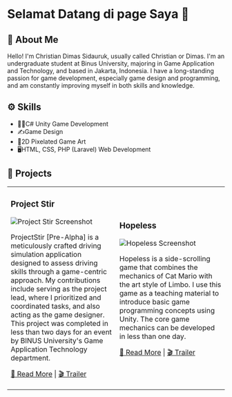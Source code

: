 # Selamat Datang di page Saya 👋

## 📌 About Me
Hello! I'm Christian Dimas Sidauruk, usually called Christian or Dimas. I'm an undergraduate student at Binus University, majoring in Game Application and Technology, and based in Jakarta, Indonesia. I have a long-standing passion for game development, especially game design and programming, and am constantly improving myself in both skills and knowledge.

## ⚙️ Skills
- 👨‍💻C# Unity Game Development
- ✍️Game Design
- 🎨2D Pixelated Game Art
- 🖥️HTML, CSS, PHP (Laravel) Web Development

## 🚀 Projects

<table>
<tr>
<td width="50%">
<h3>Project Stir</h3>
<img src="https://via.placeholder.com/400x220" alt="Project Stir Screenshot"/>
<p>
ProjectStir [Pre-Alpha] is a meticulously crafted driving simulation application designed to assess driving skills through a game-centric approach. My contributions include serving as the project lead, where I prioritized and coordinated tasks, and also acting as the game designer. This project was completed in less than two days for an event by BINUS University's Game Application Technology department.
</p>
<p>
<a href="#">🔗 Read More</a> | <a href="#">🎬 Trailer</a>
</p>
</td>

<td width="50%">
<h3>Hopeless</h3>
<img src="https://via.placeholder.com/400x220" alt="Hopeless Screenshot"/>
<p>
Hopeless is a side-scrolling game that combines the mechanics of Cat Mario with the art style of Limbo. I use this game as a teaching material to introduce basic game programming concepts using Unity. The core game mechanics can be developed in less than one day.
</p>
<p>
<a href="#">🔗 Read More</a> | <a href="#">🎬 Trailer</a>
</p>
</td>
</tr>
</table>
